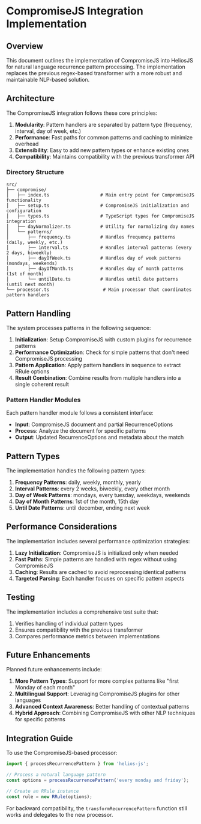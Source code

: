 # CompromiseJS Integration Implementation

## Overview

This document outlines the implementation of CompromiseJS into HeliosJS for natural language recurrence pattern processing. The implementation replaces the previous regex-based transformer with a more robust and maintainable NLP-based solution.

## Architecture

The CompromiseJS integration follows these core principles:

1. **Modularity**: Pattern handlers are separated by pattern type (frequency, interval, day of week, etc.)
2. **Performance**: Fast paths for common patterns and caching to minimize overhead
3. **Extensibility**: Easy to add new pattern types or enhance existing ones
4. **Compatibility**: Maintains compatibility with the previous transformer API

### Directory Structure

```
src/
├── compromise/
│   ├── index.ts                   # Main entry point for CompromiseJS functionality
│   ├── setup.ts                   # CompromiseJS initialization and configuration
│   ├── types.ts                   # TypeScript types for CompromiseJS integration
│   ├── dayNormalizer.ts           # Utility for normalizing day names
│   └── patterns/
│       ├── frequency.ts           # Handles frequency patterns (daily, weekly, etc.)
│       ├── interval.ts            # Handles interval patterns (every 2 days, biweekly)
│       ├── dayOfWeek.ts           # Handles day of week patterns (mondays, weekends)
│       ├── dayOfMonth.ts          # Handles day of month patterns (1st of month)
│       └── untilDate.ts           # Handles until date patterns (until next month)
└── processor.ts                    # Main processor that coordinates pattern handlers
```

## Pattern Handling

The system processes patterns in the following sequence:

1. **Initialization**: Setup CompromiseJS with custom plugins for recurrence patterns
2. **Performance Optimization**: Check for simple patterns that don't need CompromiseJS processing
3. **Pattern Application**: Apply pattern handlers in sequence to extract RRule options
4. **Result Combination**: Combine results from multiple handlers into a single coherent result

### Pattern Handler Modules

Each pattern handler module follows a consistent interface:

- **Input**: CompromiseJS document and partial RecurrenceOptions
- **Process**: Analyze the document for specific patterns
- **Output**: Updated RecurrenceOptions and metadata about the match

## Pattern Types

The implementation handles the following pattern types:

1. **Frequency Patterns**: daily, weekly, monthly, yearly
2. **Interval Patterns**: every 2 weeks, biweekly, every other month
3. **Day of Week Patterns**: mondays, every tuesday, weekdays, weekends
4. **Day of Month Patterns**: 1st of the month, 15th day
5. **Until Date Patterns**: until december, ending next week

## Performance Considerations

The implementation includes several performance optimization strategies:

1. **Lazy Initialization**: CompromiseJS is initialized only when needed
2. **Fast Paths**: Simple patterns are handled with regex without using CompromiseJS
3. **Caching**: Results are cached to avoid reprocessing identical patterns
4. **Targeted Parsing**: Each handler focuses on specific pattern aspects

## Testing

The implementation includes a comprehensive test suite that:

1. Verifies handling of individual pattern types
2. Ensures compatibility with the previous transformer
3. Compares performance metrics between implementations

## Future Enhancements

Planned future enhancements include:

1. **More Pattern Types**: Support for more complex patterns like "first Monday of each month"
2. **Multilingual Support**: Leveraging CompromiseJS plugins for other languages
3. **Advanced Context Awareness**: Better handling of contextual patterns
4. **Hybrid Approach**: Combining CompromiseJS with other NLP techniques for specific patterns

## Integration Guide

To use the CompromiseJS-based processor:

```typescript
import { processRecurrencePattern } from 'helios-js';

// Process a natural language pattern
const options = processRecurrencePattern('every monday and friday');

// Create an RRule instance
const rule = new RRule(options);
```

For backward compatibility, the `transformRecurrencePattern` function still works and delegates to the new processor. 